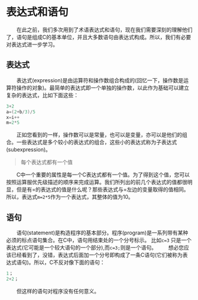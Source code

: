 # 表达式和语句
&emsp;&emsp;在此之前，我们多次用到了术语表达式和语句，现在我们需要深刻的理解他们了，语句是组成C的基本单位，并且大多数语句由表达式构成。所以，我们有必要对表达式进一步学习。<br>
## 表达式
&emsp;&emsp;表达式(expression)是由运算符和操作数组合构成的(回忆一下，操作数是运算符操作的对象)。最简单的表达式即一个单独的操作数，以此作为基础可以建立复杂的表达式，比如下面这些： <br>
```C
3+2 
a=(2+b/3)/5 
x=i++ 
m=2*5
``` 
&emsp;&emsp;正如您看到的一样，操作数可以是常量，也可以是变量，亦可以是他们的组合。一些表达式是多个较小的表达式的组合，这些小的表达式称为子表达式(subexpression)。<br>

> 每个表达式都有一个值<br>

&emsp;&emsp;C中一个重要的属性是每一个C表达式都有一个值。为了得到这个值，您可以按照运算服优先级描述的顺序来完成运算。我们所列出的前几个表达式的值都很明显，但是有=的表达式的值是什么呢？那些表达式与=左边的变量取得的值相同。所以，表达式`m=2*5`作为一个表达式，其整体的值为10。 <br>

## 语句
&emsp;&emsp;语句(statement)是构造程序的基本部分。程序(program)是一系列带有某种必须的标点语句集合。在C中，语句用结束处的一个分号标示。 比如`c=3` 只是一个表达式(它可能是一个较大语句的一个部分),而`c=3;`则是一个语句。 
&emsp;&emsp;想必您应该已经看到了，没错，表达式后面加一个分号即构成了一条C语句(它们被称为表达式语句)。所以，C不反对像下面的语句： 
```C   
1；
2+2；
```
&emsp;&emsp;但这样的语句对程序没有任何意义。